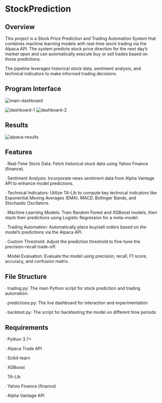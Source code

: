 # StockPrediction

## Overview

This project is a Stock Price Prediction and Trading Automation System that combines machine learning models with real-time stock trading via the Alpaca API. The system predicts stock price direction for the next day’s market open and can automatically execute buy or sell trades based on those predictions.

The pipeline leverages historical stock data, sentiment analysis, and technical indicators to make informed trading decisions.

## Program Interface

![main-dashboard](https://github.com/user-attachments/assets/d51847f0-a2af-4b8c-8edb-011bb4aca3c8)

![dashboard-1](https://github.com/user-attachments/assets/5772c200-6644-40a4-a67b-3e19ff2331d7)
![dashboard-2](https://github.com/user-attachments/assets/41e8425f-0613-4816-9f0a-ac7f77ee2114)

## Results

![alpaca-results](https://github.com/user-attachments/assets/f79abf3d-2359-452b-b3bf-39a287e1bcc1)


## Features

∙ Real-Time Stock Data: Fetch historical stock data using Yahoo Finance (finance).

∙ Sentiment Analysis: Incorporate news sentiment data from Alpha Vantage API to enhance model predictions.

∙ Technical Indicators: Utilize TA-Lib to compute key technical indicators like Exponential Moving Averages (EMA), MACD, Bollinger Bands, and Stochastic Oscillators.

∙ Machine Learning Models: Train Random Forest and XGBoost models, then stack their predictions using Logistic Regression for a meta-model.

∙ Trading Automation: Automatically place buy/sell orders based on the model’s predictions via the Alpaca API.

∙ Custom Threshold: Adjust the prediction threshold to fine-tune the precision-recall trade-off.

∙ Model Evaluation: Evaluate the model using precision, recall, F1 score, accuracy, and confusion matrix.


## File Structure

∙ trading.py: The main Python script for stock prediction and trading automation.

∙ predictions.py: The live dashboard for interaction and experimentation

∙ backtest.py: The script for backtesting the model on different time periods

## Requirements

∙ Python 3.7+

∙ Alpaca Trade API

∙ Scikit-learn

∙ XGBoost

∙ TA-Lib

∙ Yahoo Finance (finance)

∙ Alpha Vantage API

